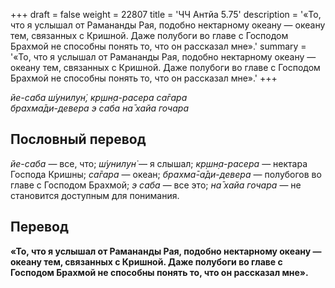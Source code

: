 +++
draft = false
weight = 22807
title = 'ЧЧ Антйа 5.75'
description = '«То, что я услышал от Рамананды Рая, подобно нектарному океану — океану тем, связанных с Кришной. Даже полубоги во главе с Господом Брахмой не способны понять то, что он рассказал мне».'
summary = '«То, что я услышал от Рамананды Рая, подобно нектарному океану — океану тем, связанных с Кришной. Даже полубоги во главе с Господом Брахмой не способны понять то, что он рассказал мне».'
+++

_йе-саба ш́унилун̇, кр̣шн̣а-расера са̄гара  
брахма̄ди-девера э саба на̄ хайа гочара_

## Пословный перевод

_йе_\-_саба_ — все, что; _ш́унилун̇_ — я слышал; _кр̣шн̣а_\-_расера_ — нектара Господа Кришны; _са̄гара_ — океан; _брахма̄_\-_а̄ди_\-_девера_ — полубогов во главе с Господом Брахмой; _э_ _саба_ — все это; _на̄_ _хайа_ _гочара_ — не становится доступным для понимания.

## Перевод

**«То, что я услышал от Рамананды Рая, подобно нектарному океану — океану тем, связанных с Кришной. Даже полубоги во главе с Господом Брахмой не способны понять то, что он рассказал мне».**
